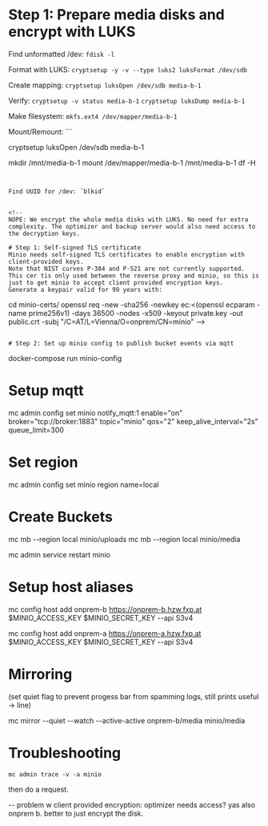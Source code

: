 # Step 1: Prepare media disks and encrypt with LUKS

Find unformatted /dev: `fdisk -l`

Format with LUKS: `cryptsetup -y -v --type luks2 luksFormat /dev/sdb`

Create mapping: `cryptsetup luksOpen /dev/sdb media-b-1`

Verify: `cryptsetup -v status media-b-1`
`cryptsetup luksDump media-b-1`

Make filesystem: `mkfs.ext4 /dev/mapper/media-b-1`

Mount/Remount: ```

cryptsetup luksOpen /dev/sdb media-b-1

mkdir /mnt/media-b-1
mount /dev/mapper/media-b-1 /mnt/media-b-1
df -H
```


Find UUID for /dev: `blkid`


<!--
NOPE: We encrypt the whole media disks with LUKS. No need for extra complexity. The optimizer and backup server would also need access to the decryption keys.

# Step 1: Self-signed TLS certificate
Minio needs self-signed TLS certificates to enable encryption with client-provided keys.
Note that NIST curves P-384 and P-521 are not currently supported. This cer tis only used between the reverse proxy and minio, so this is just to get minio to accept client provided encryption keys.
Generate a keypair valid for 99 years with:

```
cd minio-certs/
openssl req -new -sha256 -newkey ec:<(openssl ecparam -name prime256v1) -days 36500 -nodes -x509 -keyout private.key -out public.crt -subj \"/C=AT/L=Vienna/O=onprem/CN=minio\" -->
```

# Step 2: Set up minio config to publish bucket events via mqtt

```
docker-compose run minio-config

# Setup mqtt
mc admin config set minio notify_mqtt:1 enable="on" broker="tcp://broker:1883" topic="minio" qos="2" keep_alive_interval="2s" queue_limit=300

# Set region
mc admin config set minio region name=local

# Create Buckets
mc mb --region local minio/uploads
mc mb --region local minio/media

mc admin service restart minio


# Setup host aliases

mc config host add onprem-b https://onprem-b.hzw.fxp.at $MINIO_ACCESS_KEY $MINIO_SECRET_KEY --api S3v4

mc config host add onprem-a https://onprem-a.hzw.fxp.at $MINIO_ACCESS_KEY $MINIO_SECRET_KEY --api S3v4


# Mirroring
(set quiet flag to prevent progess bar from spamming logs, still prints useful -> line)

mc mirror --quiet --watch --active-active onprem-b/media minio/media





# Troubleshooting

```
mc admin trace -v -a minio
```

then do a request.




-- problem w client provided encryption: optimizer needs access? yas also onprem b.
better to just encrypt the disk.

